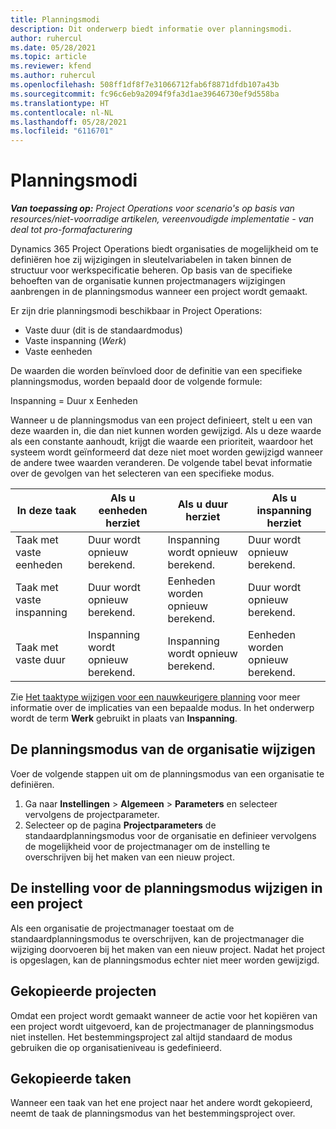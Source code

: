 ```yaml
---
title: Planningsmodi
description: Dit onderwerp biedt informatie over planningsmodi.
author: ruhercul
ms.date: 05/28/2021
ms.topic: article
ms.reviewer: kfend
ms.author: ruhercul
ms.openlocfilehash: 508ff1df8f7e31066712fab6f8871dfdb107a43b
ms.sourcegitcommit: fc96c6eb9a2094f9fa3d1ae39646730ef9d558ba
ms.translationtype: HT
ms.contentlocale: nl-NL
ms.lasthandoff: 05/28/2021
ms.locfileid: "6116701"
---
```

# <a name="scheduling-modes"></a>Planningsmodi

_**Van toepassing op:** Project Operations voor scenario's op basis van resources/niet-voorradige artikelen, vereenvoudigde implementatie - van deal tot pro-formafacturering_


Dynamics 365 Project Operations biedt organisaties de mogelijkheid om te definiëren hoe zij wijzigingen in sleutelvariabelen in taken binnen de structuur voor werkspecificatie beheren. Op basis van de specifieke behoeften van de organisatie kunnen projectmanagers wijzigingen aanbrengen in de planningsmodus wanneer een project wordt gemaakt.

Er zijn drie planningsmodi beschikbaar in Project Operations:

  - Vaste duur (dit is de standaardmodus)
  - Vaste inspanning (*Werk*)
  - Vaste eenheden

De waarden die worden beïnvloed door de definitie van een specifieke planningsmodus, worden bepaald door de volgende formule:

  Inspanning = Duur x Eenheden

Wanneer u de planningsmodus van een project definieert, stelt u een van deze waarden in, die dan niet kunnen worden gewijzigd. Als u deze waarde als een constante aanhoudt, krijgt die waarde een prioriteit, waardoor het systeem wordt geïnformeerd dat deze niet moet worden gewijzigd wanneer de andere twee waarden veranderen. De volgende tabel bevat informatie over de gevolgen van het selecteren van een specifieke modus.

| **In deze taak**             | **Als u eenheden herziet**   | **Als u duur herziet** | **Als u inspanning herziet**  |
|----------------------|---------------------------|----------------------------|---------------------------|
| Taak met vaste eenheden     | Duur wordt opnieuw berekend. | Inspanning wordt opnieuw berekend.    | Duur wordt opnieuw berekend. |
| Taak met vaste inspanning    | Duur wordt opnieuw berekend. | Eenheden worden opnieuw berekend.    | Duur wordt opnieuw berekend. |
| Taak met vaste duur  | Inspanning wordt opnieuw berekend.   | Inspanning wordt opnieuw berekend.    | Eenheden worden opnieuw berekend.   |

Zie [Het taaktype wijzigen voor een nauwkeurigere planning](https://support.microsoft.com/en-us/office/change-the-task-type-for-more-accurate-scheduling-b0b969ad-45bc-4e9e-8967-435587548a72) voor meer informatie over de implicaties van een bepaalde modus. In het onderwerp wordt de term **Werk** gebruikt in plaats van **Inspanning**.

## <a name="change-the-organizations-scheduling-mode"></a>De planningsmodus van de organisatie wijzigen

Voer de volgende stappen uit om de planningsmodus van een organisatie te definiëren.

1. Ga naar **Instellingen** \> **Algemeen** \> **Parameters** en selecteer vervolgens de projectparameter. 
2. Selecteer op de pagina **Projectparameters** de standaardplanningsmodus voor de organisatie en definieer vervolgens de mogelijkheid voor de projectmanager om de instelling te overschrijven bij het maken van een nieuw project.

## <a name="change-the-scheduling-mode-setting-on-a-project"></a>De instelling voor de planningsmodus wijzigen in een project

Als een organisatie de projectmanager toestaat om de standaardplanningsmodus te overschrijven, kan de projectmanager die wijziging doorvoeren bij het maken van een nieuw project. Nadat het project is opgeslagen, kan de planningsmodus echter niet meer worden gewijzigd.

## <a name="copied-projects"></a>Gekopieerde projecten

Omdat een project wordt gemaakt wanneer de actie voor het kopiëren van een project wordt uitgevoerd, kan de projectmanager de planningsmodus niet instellen. Het bestemmingsproject zal altijd standaard de modus gebruiken die op organisatieniveau is gedefinieerd.

## <a name="copied-tasks"></a>Gekopieerde taken

Wanneer een taak van het ene project naar het andere wordt gekopieerd, neemt de taak de planningsmodus van het bestemmingsproject over.
